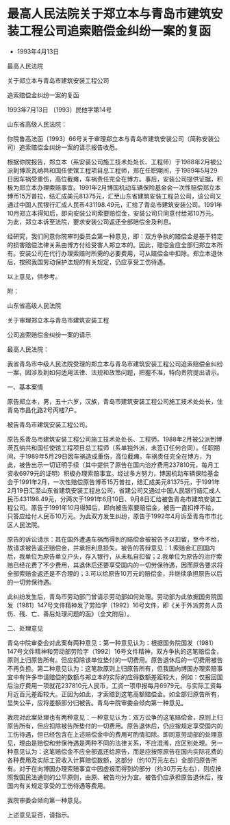 # 最高人民法院关于郑立本与青岛市建筑安装工程公司追索赔偿金纠纷一案的复函

- 1993年4月13日

<!-- INFO END -->

最高人民法院

关于郑立本与青岛市建筑安装工程公司

追索赔偿金纠纷一案的复函

1993年7月13日 〔1993〕民他字第14号

山东省高级人民法院：

你院鲁高法函〔1993〕66号关于审理郑立本与青岛市建筑安装公司（简称安装公司）追索赔偿金纠纷一案的请示报告收悉。

根据你院报告，郑立本（系安装公司施工技术处处长、工程师）于1988年2月被公派到博茨瓦纳共和国任使馆工程项目总工程师，郑在任职期间，于1989年5月29日因车祸受重伤，高位截瘫，车祸责任完全在博方。事后，安装公司提供证据，积极为郑立本办理索赔事宜。1991年2月博国机动车辆保险基金会一次性赔偿郑立本博币15万普拉，结汇成美元81375元，汇至山东省建筑安装工程总公司，该公司又通过中国人民银行汇成人民币431198.49元，汇给了青岛市建筑安装公司。1991年10月郑立本得知后，即向安装公司索要赔偿金，安装公司只同意付给郑10万元。为此，郑立本诉至法院，要求安装公司返还全部赔偿金及利息。

经研究，我们同意你院审判委员会第一种意见，即：双方争执的赔偿金是基于特定的损害赔偿法律关系由博方付给受害人郑立本的。因此，赔偿金应全部归郑立本所有。安装公司在代行办理索赔时所需的必要费用，可从赔偿金中扣除。郑立本退休后，按照我国劳动保护法规的有关规定，仍应享受工伤待遇。

以上意见，供参考。

附：

山东省高级人民法院

关于审理郑立本与青岛市建筑安装工程

公司追索赔偿金纠纷一案的请示

最高人民法院：

我省青岛市中级人民法院受理的郑立本与青岛市建筑安装工程公司追索赔偿金纠纷一案，因涉及到如何适用法律、法规和政策问题，把握不准，特向贵院提出请示。

一、基本案情

原告郑立本，男，五十六岁，汉族，青岛市建筑安装工程公司施工技术处处长，住青岛市昌化路2号丙楼7户。

被告青岛市建筑安装工程公司。

原告系青岛市建筑安装工程公司施工技术处处长、工程师。1988年2月被公派到博茨瓦纳共和国任使馆工程项目总工程师（系单独外派，未签订任何合同）。任职期间，于1989年5月29日因车祸造成重伤，高位截瘫。车祸责任完全在博方，为此，被告出示一切证明手续（其中提供了原告在国内治疗费用237810元，每月工资收6979元的证明）积极办理索赔事宜。经过多方努力，博国机动车辆保险基金会于1991年2月，一次性赔偿原告博币15万普拉，结汇成美元81375元，于1991年2月19日汇至山东省建筑安装工程总公司，省建公司又通过中国人民银行结汇成人民币431198.49元，分两次于1991年6月10日、9月8日汇给被告青岛市建筑安装工程公司。原告于1991年10月得知后，即向被告索要赔偿金，被告一直扣押不给，只答应给付人民币10万元。为此双方发生纠纷，原告于1992年4月诉至青岛市市北区人民法院。

原告的诉讼请示：其在国外遭遇车祸而得到的赔偿金被被告予以扣留，至今不给，故请求被告返还赔偿金，并承担利息损失。被告的答辩意见：1.索赔金汇回国内后，我单位为原告单立户头，存入银行，从未私自扣留；2.我单位为原告的治疗索赔已经花费了不少费用，其退休后还要享受国内的一切劳保待遇，因而原告要求将全部索赔金返还是不合理的；3.可以给原告10万元的赔偿金，并继续承担原告以后的一切劳保待遇。

此纠纷发生后，青岛市劳动部门曾请示劳动部如何处理。劳动部为此依据国务院国发〔1981〕147号文件精神发了劳险字〔1992〕16号文件，即《关于外派劳务人员伤、残、亡、善后处理问题的函》（全文附后）。

二、处理意见

青岛中院审委会对此案有两种意见：第一种意见认为：根据国务院国发（1981）147号文件精神和劳动部劳险字（1992）16号文件精神，双方争执的这笔赔偿金，原则上归原告所有。但应扣除该单位垫付的一切费用。原告退休后的一切费用被告不再负担。第二种意见认为：这笔款原则上归原告所有，但我国向博国办理索赔事宜中有许多申请赔偿的数额与郑立本的实际的应得数额差距较大，例如：仅报回国后治疗费用一项就花237810元人民币，工资一项申报每月6979元。与实际工资每月近百元差距较大。正因为如此，才索赔到这笔高额赔偿金。如全部归原告所有，显失公平，应将差额部分归被告。青岛中院审委会倾向第一种意见。

我院对此案处理也有两种意见：一种意见认为：双方讼争的这笔赔偿金，原则上归原告所有，但应扣除被告所垫付的一切费用。原告退休后，仍应按规定享受国内的工伤待遇，但已经包含在上述赔偿金中的费用可酌情扣除。即同意劳动部的处理意见，理由是赔偿和劳保待遇是两种不同的法律关系，不应混淆，应区别处理。另一种意见认为：这笔赔偿金不应全部返还给原告，而是应按照原告在国内实际花费的各种费用及实际工资收入计算赔偿数额，这部分（约10万元左右）全部归原告所有。对于在向博国办理索赔事宜中因虚报而得到的部分（约30万元左右），则应按照我国民法通则的公平原则，由原、被告均分为宜。被告仍应承担原告退休后，按国内有关规定享受的工伤待遇等费用。

我院审委会倾向第一种意见。

上述意见妥否，请指示。
